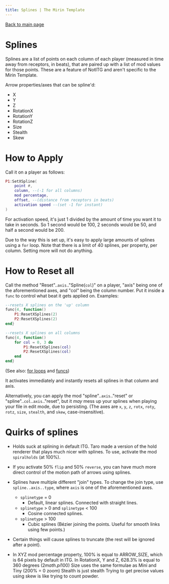 ```yaml
---
title: Splines | The Mirin Template
---
```

[Back to main page](..)
# Splines
Splines are a list of points on each column of each player (measured in time away from receptors, in beats), that are paired up with a list of mod values for those points. These are a feature of NotITG and aren't specific to the Mirin Template.

Arrow properties/axes that can be spline'd:
* X
* Y
* Z
* RotationX
* RotationY
* RotationZ
* Size
* Stealth
* Skew

# How to Apply
Call it on a player as follows:

```lua
P1:SetXSpline(
	point #, 
	column, --(-1 for all columns)
	mod percentage, 
	offset, --(distance from receptors in beats)
	activation speed --(set -1 for instant)
)
```
For activation speed, it's just 1 divided by the amount of time you want it to take in seconds. So 1 second would be 100, 2 seconds would be 50, and half a second would be 200.

Due to the way this is set up, it's easy to apply large amounts of splines using a `for` loop. 
Note that there is a limit of 40 splines, per property, per column. Setting more will not do anything.

# How to Reset all
Call the method "Reset"..`axis`.."Spline(`col`)" on a player, "axis" being one of the aforementioned axes, and "col" being the column number. Put it inside a `func` to control what beat it gets applied on.
Examples:
```lua
--resets X splines on the 'up' column
func{4, function()
	P1:ResetXSplines(2)
	P2:ResetXSplines(2)
end}

--resets X splines on all columns
func{4, function()
	for col = 0, 3 do 
		P1:ResetXSplines(col)
		P2:ResetXSplines(col)
	end
end}
```
(See also: [for loops](for.md) and [funcs](func.md))

It activates immediately and instantly resets all splines in that column and axis.

Alternatively, you can apply the mod "spline"..`axis`.."reset" or "spline"..`col`..`axis`.."reset", but it *may* mess up your splines when playing your file in edit mode, due to persisting. (The axes are `x`, `y`, `z`, `rotx`, `roty`, `rotz`, `size`, `stealth`, and `skew`, case-insensitive).

# Quirks of splines

* Holds suck at splining in default ITG. 
Taro made a version of the hold renderer that plays much nicer with splines. 
To use, activate the mod `spiralholds` (at 100%).

* If you activate 50% `flip` and 50% `reverse`, you can have much more direct control of the motion path of arrows using splines.

* Splines have multiple different "join" types. 
To change the join type, use `spline..axis..type`, where `axis` is one of the aforementioned axes. 

  * `splinetype` = 0
    * Default, linear splines. Connected with straight lines.
  * `splinetype` > 0 and `splinetype` < 100
    * Cosine connected splines.
  * `splinetype` > 100
    * Cubic splines (Bézier joining the points. Useful for smooth links using few points.)

* Certain things will cause splines to truncate (the rest will be ignored after a point).

* In XYZ mod percentage property, 100% is equal to ARROW_SIZE, which is 64 pixels by default in ITG.
    In RotationX, Y and Z, 628.3% is equal to 360 degrees (2*math.pi*100)
    Size uses the same formulae as Mini and Tiny (200% = 0 zoom)
    Stealth is just stealth
    Trying to get precise values using skew is like trying to count powder.